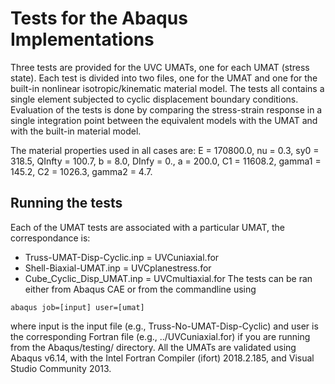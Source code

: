 # Tests for the Abaqus Implementations

Three tests are provided for the UVC UMATs, one for each UMAT (stress state).
Each test is divided into two files, one for the UMAT and one for the built-in nonlinear isotropic/kinematic material model.
The tests all contains a single element subjected to cyclic displacement boundary conditions.
Evaluation of the tests is done by comparing the stress-strain response in a single integration point between the equivalent models with the UMAT and with the built-in material model.

The material properties used in all cases are:
E = 170800.0, nu = 0.3, sy0 = 318.5, QInfty = 100.7, b = 8.0, DInfy = 0., a = 200.0, C1 = 11608.2, gamma1 = 145.2, C2 = 1026.3, gamma2 = 4.7.

## Running the tests

Each of the UMAT tests are associated with a particular UMAT, the correspondance is:
- Truss-UMAT-Disp-Cyclic.inp = UVCuniaxial.for
- Shell-Biaxial-UMAT.inp = UVCplanestress.for
- Cube_Cyclic_Disp_UMAT.inp = UVCmultiaxial.for
The tests can be ran either from Abaqus CAE or from the commandline using
```
abaqus job=[input] user=[umat]
```
where input is the input file (e.g., Truss-No-UMAT-Disp-Cyclic) and user is the corresponding Fortran file (e.g., ../UVCuniaxial.for) if you are running from the Abaqus/testing/ directory.
All the UMATs are validated using Abaqus v6.14, with the Intel Fortran Compiler (ifort) 2018.2.185, and Visual Studio Community 2013.
